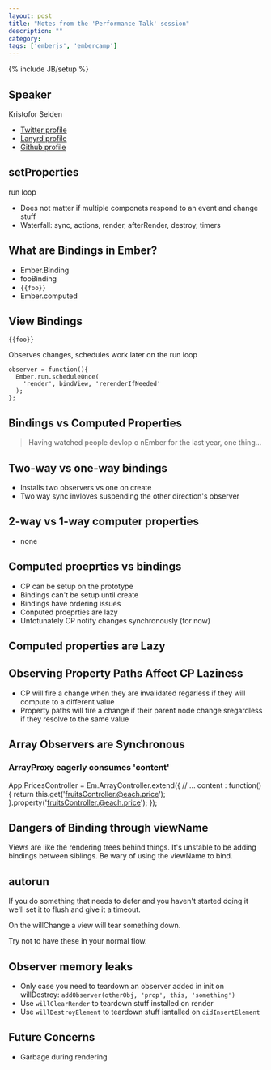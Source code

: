 ```yaml
---
layout: post
title: "Notes from the 'Performance Talk' session"
description: ""
category: 
tags: ['emberjs', 'embercamp']
---
```

{% include JB/setup %}

## Speaker

Kristofor Selden

* [Twitter profile](https://twitter.com/krisselden)
* [Lanyrd profile](http://lanyrd.com/profile/krisselden/)
* [Github profile](https://github.com/kselden)

## setProperties

run loop

* Does not matter if multiple componets respond to an event and change stuff
* Waterfall: sync, actions, render, afterRender, destroy, timers

## What are Bindings in Ember?

* Ember.Binding
* fooBinding
* `{{foo}}`
* Ember.computed

## View Bindings

`{{foo}}`

Observes changes, schedules work later on the run loop

    observer = function(){
      Ember.run.scheduleOnce(
        'render', bindView, 'rerenderIfNeeded'
      );
    };

## Bindings vs Computed Properties

> Having watched people devlop o nEmber for the last year, one thing...

## Two-way vs one-way bindings

* Installs two observers vs one on create
* Two way sync invloves suspending the other direction's observer

## 2-way vs 1-way computer properties

* none

## Computed proeprties vs bindings

* CP can be setup on the prototype
* Bindings can't be setup until create
* Bindings have ordering issues
* Conputed proeprties are lazy
* Unfotunately CP notify changes synchronously (for now)

## Computed properties are Lazy

## Observing Property Paths Affect CP Laziness

* CP will fire a change when they are invalidated regarless if they will compute to a different value
* Property paths will fire a change if their parent node change sregardless if they resolve to the same value

## Array Observers are Synchronous

### ArrayProxy eagerly consumes 'content'

  App.PricesController = Em.ArrayController.extend({
    // ...
    content : function(){
      return this.get('fruitsController.@each.price');
    }.property('fruitsController.@each.price');
  });

## Dangers of Binding through viewName

Views are like the rendering trees behind things. It's unstable to be adding
bindings between siblings. Be wary of using the viewName to bind.

## autorun

If you do something that needs to defer and you haven't started dqing it we'll
set it to flush and give it a timeout.

On the willChange a view will tear something down. 

Try not to have these in your normal flow.

## Observer memory leaks

* Only case you need to teardown an observer added in init on willDestroy: `addObserver(otherObj, 'prop', this, 'something')`
* Use `willClearRender` to teardown stuff installed on render
* Use `willDestroyElement` to teardown stuff isntalled on `didInsertElement`

## Future Concerns

* Garbage during rendering
